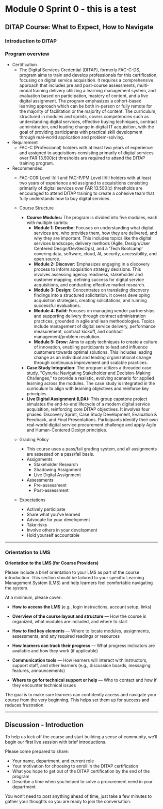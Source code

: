 # Module 0 Sprint 0 - this is a test

## DITAP Course: What to Expect, How to Navigate

### Introduction to DITAP

### Program overview  
  * Certification  
    * The Digital Services Credential (DITAP), formerly FAC-C-DS, program aims to train and develop professionals for this certification, focusing on digital service acquisition. It requires a comprehensive approach that includes pre and post-course assessments, multi-modal training delivery utilizing a learning management system, and evaluation based on participation, mastery of content, and a live digital assignment. The program emphasizes a cohort-based learning approach which can be both in-person or fully remote for the majority of facilitation or the majority of content. The curriculum, structured in modules and sprints, covers competencies such as understanding digital services, effective buying techniques, contract administration, and leading change in digital IT acquisition, with the goal of providing participants with practical skill development through real-world application and problem-solving.
  * Requirement  
    * FAC-C (Professional) holders with at least two years of experience and assigned to acquisitions consisting primarily of digital services over FAR 13.500(c) thresholds are required to attend the DITAP training program.
  * Recommended  
    * FAC-COR Level II/III and FAC-P/PM Level II/III holders with at least two years of experience and assigned to acquisitions consisting primarily of digital services over FAR 13.500(c) thresholds are encouraged to attend DITAP training to create a cohesive team that fully understands how to buy digital services.

    * Course Structure  
      * **Course Modules:** The program is divided into five modules, each with multiple sprints:  
        * **Module 1: Describe:** Focuses on understanding what digital services are, who provides them, how they are delivered, and why they are important. This includes topics like the digital services landscape, delivery methods (Agile, Design/User Centered Design/DevSecOps), and a 'Tech Bootcamp' covering data, software, cloud, AI, security, accessibility, and open source.  
        * **Module 2: Discover:** Emphasizes engaging in a discovery process to inform acquisition strategy decisions. This involves assessing agency readiness, stakeholder and customer mapping, defining success for digital service acquisitions, and conducting effective market research.  
        * **Module 3: Design:** Concentrates on translating discovery findings into a structured solicitation. It covers developing acquisition strategies, creating solicitations, and running successful evaluations.  
        * **Module 4: Build:** Focuses on managing vendor partnerships and supporting delivery through contract administration practices, grounded in agile and lean methodologies. Topics include management of digital service delivery, performance measurement, contract kickoff, and contract management/problem resolution.  
        * **Module 5: Grow:** Aims to apply techniques to create a culture of innovation, enabling participants to lead and influence customers towards optimal solutions. This includes leading change as an individual and leading organizational change through continuous improvement and scalable practices.  
      * **Case Study Integration:** The program utilizes a threaded case study, "Cynuria: Navigating Stakeholder and Decision-Making Challenges," to provide a realistic, evolving scenario for applied learning across the modules. The case study is integrated in the curriculum to align with learning objectives and reinforce key principles.  
      * **Live Digital Assignment (LDA):** This group capstone project simulates the end-to-end lifecycle of a modern digital service acquisition, reinforcing core DITAP objectives. It involves four phases: Discovery Sprint, Case Study Development, Evaluation & Feedback, and Final Presentations. Participants identify their own real-world digital service procurement challenge and apply Agile and Human-Centered Design principles.  

    * Grading Policy  
      * This course uses a pass/fail grading system, and all assignments are assessed on a pass/fail basis.  
      * Assignments  
        * Stakeholder Research  
        * Shadowing Assignment  
        * Live Digital Assignment  
      * Assessments  
        * Pre-assessment  
        * Post-assessment  

    * Expectations  
      * Actively participate  
      * Share what you’ve learned  
      * Advocate for your development  
      * Take risks  
      * Involve others in your development  
      * Hold yourself accountable

---

### Orientation to LMS

**Orientation to the LMS (for Course Providers)**

Please include a brief orientation to your LMS as part of the course introduction. This section should be tailored to your specific Learning Management System (LMS) and help learners feel comfortable navigating the system.

At a minimum, please cover:

* **How to access the LMS** (e.g., login instructions, account setup, links)

* **Overview of the course layout and structure** — How the course is organized, what modules are included, and where to start

* **How to find key elements** — Where to locate modules, assignments, assessments, and any required readings or resources

* **How learners can track their progress** — What progress indicators are available and how they work (if applicable)

* **Communication tools** — How learners will interact with instructors, support staff, and other learners (e.g., discussion boards, messaging features, announcements)

* **Where to go for technical support or help** — Who to contact and how if they encounter technical issues

The goal is to make sure learners can confidently access and navigate your course from the very beginning. This helps set them up for success and reduces frustration.

---
## Discussion \- Introduction

To help us kick off the course and start building a sense of community, we’ll begin our first live session with brief introductions. 

Please come prepared to share: 

* Your name, department, and current role  
* Your motivation for choosing to enroll in the DITAP certification  
* What you hope to get out of the DITAP certification by the end of the program  
* Describe a time when you helped to solve a procurement need in your department

You won’t need to post anything ahead of time, just take a few minutes to gather your thoughts so you are ready to join the conversation. 
